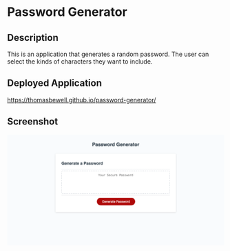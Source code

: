 # Password Generator

## Description

This is an application that generates a random password. The user can select the kinds of characters they want to include. 

## Deployed Application

https://thomasbewell.github.io/password-generator/

## Screenshot

![Password Generator Screenshot](./password-generator-screenshot.png "Password Generator Screenshot")

